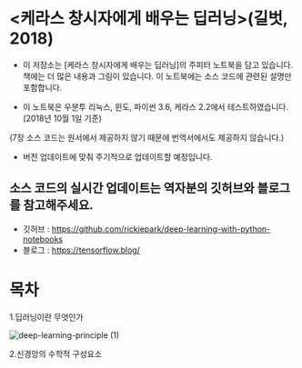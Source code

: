 # <케라스 창시자에게 배우는 딥러닝>(길벗, 2018)

- 이 저장소는 [케라스 창시자에게 배우는 딥러닝]의 주피터 노트북을 담고 있습니다. 책에는 더 많은 내용과 그림이 있습니다. 이 노트북에는 소스 코드에 관련된 설명만 포함합니다.

- 이 노트북은 우분투 리눅스, 윈도, 파이썬 3.6, 케라스 2.2에서 테스트하였습니다.(2018년 10월 1일 기준)

(7장 소스 코드는 원서에서 제공하지 않기 때문에 번역서에서도 제공하지 않습니다.)

- 버전 업데이트에 맞춰 주기적으로 업데이트할 예정입니다.


## 소스 코드의 실시간 업데이트는 역자분의 깃허브와 블로그를 참고해주세요.

- 깃허브 : https://github.com/rickiepark/deep-learning-with-python-notebooks
- 블로그 : https://tensorflow.blog/



# 목차


1.딥러닝이란 무엇인가

![deep-learning-principle (1)](https://user-images.githubusercontent.com/32724882/161379015-01382a86-86d7-4d72-b4f6-ac8e687a17be.png)



2.신경망의 수학적 구성요소
